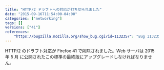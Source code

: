 ```yaml
---
title: "HTTP/2 ドラフトへの対応が打ち切られました"
date: "2015-09-16T11:54:00-04:00"
categories: ["networking"]
tags: []
versions: ["41"]
references:
    "https://bugzilla.mozilla.org/show_bug.cgi?id=1132357": "Bug 1132357 - remove h2-draft support starting in gecko-40"
---
```

HTTP/2 のドラフト対応が Firefox 41 で削除されました。Web サーバは <time datetime="2015-05">2015 年 5 月</time> に公開されたこの標準の最終版にアップグレードしなければなりません。
